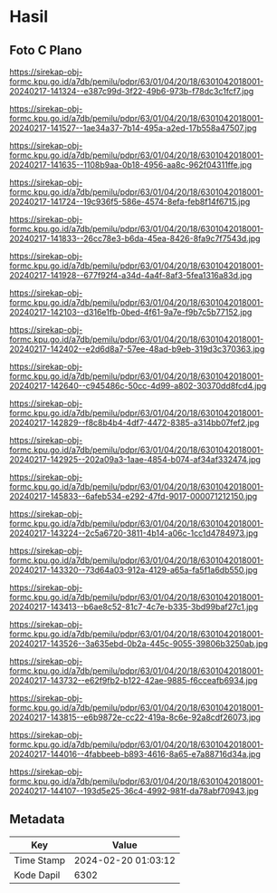 # Hasil

## Foto C Plano

https://sirekap-obj-formc.kpu.go.id/a7db/pemilu/pdpr/63/01/04/20/18/6301042018001-20240217-141324--e387c99d-3f22-49b6-973b-f78dc3c1fcf7.jpg

https://sirekap-obj-formc.kpu.go.id/a7db/pemilu/pdpr/63/01/04/20/18/6301042018001-20240217-141527--1ae34a37-7b14-495a-a2ed-17b558a47507.jpg

https://sirekap-obj-formc.kpu.go.id/a7db/pemilu/pdpr/63/01/04/20/18/6301042018001-20240217-141635--1108b9aa-0b18-4956-aa8c-962f04311ffe.jpg

https://sirekap-obj-formc.kpu.go.id/a7db/pemilu/pdpr/63/01/04/20/18/6301042018001-20240217-141724--19c936f5-586e-4574-8efa-feb8f14f6715.jpg

https://sirekap-obj-formc.kpu.go.id/a7db/pemilu/pdpr/63/01/04/20/18/6301042018001-20240217-141833--26cc78e3-b6da-45ea-8426-8fa9c7f7543d.jpg

https://sirekap-obj-formc.kpu.go.id/a7db/pemilu/pdpr/63/01/04/20/18/6301042018001-20240217-141928--677f92f4-a34d-4a4f-8af3-5fea1316a83d.jpg

https://sirekap-obj-formc.kpu.go.id/a7db/pemilu/pdpr/63/01/04/20/18/6301042018001-20240217-142103--d316e1fb-0bed-4f61-9a7e-f9b7c5b77152.jpg

https://sirekap-obj-formc.kpu.go.id/a7db/pemilu/pdpr/63/01/04/20/18/6301042018001-20240217-142402--e2d6d8a7-57ee-48ad-b9eb-319d3c370363.jpg

https://sirekap-obj-formc.kpu.go.id/a7db/pemilu/pdpr/63/01/04/20/18/6301042018001-20240217-142640--c945486c-50cc-4d99-a802-30370dd8fcd4.jpg

https://sirekap-obj-formc.kpu.go.id/a7db/pemilu/pdpr/63/01/04/20/18/6301042018001-20240217-142829--f8c8b4b4-4df7-4472-8385-a314bb07fef2.jpg

https://sirekap-obj-formc.kpu.go.id/a7db/pemilu/pdpr/63/01/04/20/18/6301042018001-20240217-142925--202a09a3-1aae-4854-b074-af34af332474.jpg

https://sirekap-obj-formc.kpu.go.id/a7db/pemilu/pdpr/63/01/04/20/18/6301042018001-20240217-145833--6afeb534-e292-47fd-9017-000071212150.jpg

https://sirekap-obj-formc.kpu.go.id/a7db/pemilu/pdpr/63/01/04/20/18/6301042018001-20240217-143224--2c5a6720-3811-4b14-a06c-1cc1d4784973.jpg

https://sirekap-obj-formc.kpu.go.id/a7db/pemilu/pdpr/63/01/04/20/18/6301042018001-20240217-143320--73d64a03-912a-4129-a65a-fa5f1a6db550.jpg

https://sirekap-obj-formc.kpu.go.id/a7db/pemilu/pdpr/63/01/04/20/18/6301042018001-20240217-143413--b6ae8c52-81c7-4c7e-b335-3bd99baf27c1.jpg

https://sirekap-obj-formc.kpu.go.id/a7db/pemilu/pdpr/63/01/04/20/18/6301042018001-20240217-143526--3a635ebd-0b2a-445c-9055-39806b3250ab.jpg

https://sirekap-obj-formc.kpu.go.id/a7db/pemilu/pdpr/63/01/04/20/18/6301042018001-20240217-143732--e62f9fb2-b122-42ae-9885-f6cceafb6934.jpg

https://sirekap-obj-formc.kpu.go.id/a7db/pemilu/pdpr/63/01/04/20/18/6301042018001-20240217-143815--e6b9872e-cc22-419a-8c6e-92a8cdf26073.jpg

https://sirekap-obj-formc.kpu.go.id/a7db/pemilu/pdpr/63/01/04/20/18/6301042018001-20240217-144016--4fabbeeb-b893-4616-8a65-e7a88716d34a.jpg

https://sirekap-obj-formc.kpu.go.id/a7db/pemilu/pdpr/63/01/04/20/18/6301042018001-20240217-144107--193d5e25-36c4-4992-981f-da78abf70943.jpg


## Metadata

| Key        | Value               |
| ---------- | ------------------- |
| Time Stamp | 2024-02-20 01:03:12 |
| Kode Dapil | 6302                |



